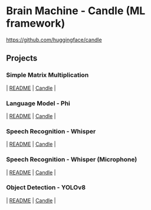 # Brain Machine - Candle (ML framework)

<https://github.com/huggingface/candle>

## Projects

### Simple Matrix Multiplication

| [README](simple_mm/README.md)
 | [Candle](https://github.com/huggingface/candle/blob/main/README.md#get-started)
 |

### Language Model - Phi

| [README](phi/README.md)
 | [Candle](https://github.com/huggingface/candle/tree/main/candle-examples/examples/phi)
 |

### Speech Recognition - Whisper

| [README](whisper/README.md)
 | [Candle](https://github.com/huggingface/candle/tree/main/candle-examples/examples/whisper)
 |

### Speech Recognition - Whisper (Microphone)

| [README](whisper_mic/README.md)
 | [Candle](https://github.com/huggingface/candle/tree/main/candle-examples/examples/whisper-microphone)
 |

### Object Detection - YOLOv8

| [README](yolo/README.md)
 | [Candle](https://github.com/huggingface/candle/tree/main/candle-examples/examples/yolo-v8)
 |
